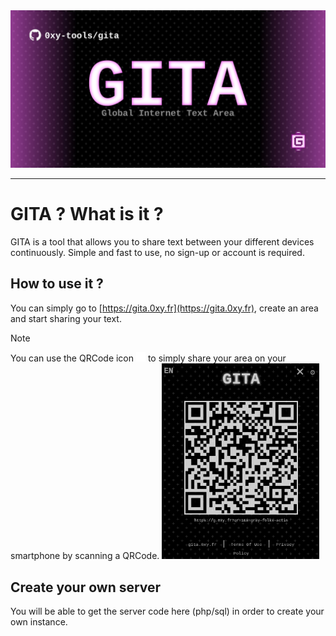 
<img src="./images/gitaGithubCard.jpg" alt="GITA card"/>

---
# GITA ? What is it ?
GITA is a tool that allows you to share text between your different devices continuously. Simple and fast to use, no sign-up or account is required.

## How to use it ?

You can simply go to [https://gita.0xy.fr](https://gita.0xy.fr), create an area and start sharing your text.

> [!NOTE]
> You can use the QRCode icon <img src="images/qrcode.svg" alt="QRCode icon" width="15px"> to simply share your area on your smartphone by scanning a QRCode.
> <img src="images/tutoQRCode.png" alt="Scan your QRCode" width="50%">

## Create your own server

You will be able to get the server code here (php/sql) in order to create your own instance.